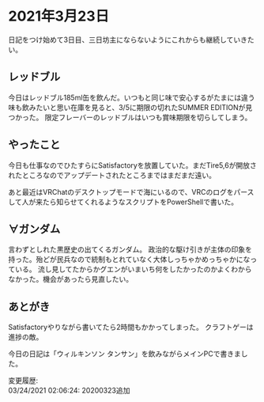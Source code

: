 # 2021年3月23日

日記をつけ始めて3日目、三日坊主にならないようにこれからも継続していきたい。

## レッドブル

今日はレッドブル185ml缶を飲んだ。いつもと同じ味で安心するがたまには違う味も飲みたいと思い在庫を見ると、3/5に期限の切れたSUMMER EDITIONが見つかった。
限定フレーバーのレッドブルはいつも賞味期限を切らしてしまう。

## やったこと

今日も仕事なのでひたすらにSatisfactoryを放置していた。まだTire5,6が開放されたところなのでアップデートされたところまではまだまだ遠い。

あと最近はVRChatのデスクトップモードで海にいるので、VRCのログをパースして人が来たら知らせてくれるようなスクリプトをPowerShellで書いた。

## ∀ガンダム

言わずとしれた黒歴史の出てくるガンダム。
政治的な駆け引きが主体の印象を持った。殆どが民兵なので統制もとれていなく大体しっちゃかめっちゃかになっている。
流し見してたからかグエンがいまいち何をしたかったのかよくわからなかった。機会があったら見直したい。

## あとがき

Satisfactoryやりながら書いてたら2時間もかかってしまった。
クラフトゲーは進捗の敵。

今日の日記は「ウィルキンソン タンサン」を飲みながらメインPCで書きました。

変更履歴:  
03/24/2021 02:06:24: 20200323追加  
